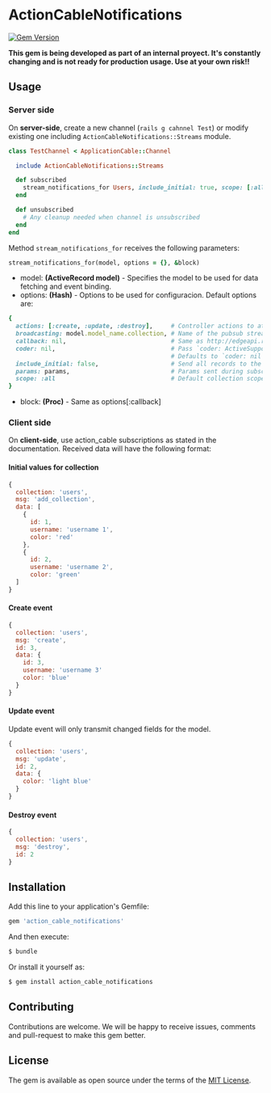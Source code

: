 # ActionCableNotifications
[![Gem Version](https://badge.fury.io/rb/action_cable_notifications.svg)](https://badge.fury.io/rb/action_cable_notifications)

**This gem is being developed as part of an internal proyect. It's constantly changing and is not ready for production usage. Use at your own risk!!**

## Usage

### Server side
On **server-side**, create a new channel (`rails g cahnnel Test`) or modify existing one including `ActionCableNotifications::Streams` module. 

```ruby
class TestChannel < ApplicationCable::Channel

  include ActionCableNotifications::Streams

  def subscribed
    stream_notifications_for Users, include_initial: true, scope: [:all, [:limit, 5], [:order, :id]]
  end

  def unsubscribed
    # Any cleanup needed when channel is unsubscribed
  end
end
```

Method `stream_notifications_for` receives the following parameters: 

```ruby
stream_notifications_for(model, options = {}, &block)
```

* model: **(ActiveRecord model)** - Specifies the model to be used for data fetching and event binding.
* options: **(Hash)** - Options to be used for configuracion. Default options are:
```ruby
{
  actions: [:create, :update, :destroy],     # Controller actions to attach to
  broadcasting: model.model_name.collection, # Name of the pubsub stream
  callback: nil,                             # Same as http://edgeapi.rubyonrails.org/classes/ActionCable/Channel/Streams.html
  coder: nil,                                # Pass `coder: ActiveSupport::JSON` to decode messages as JSON before passing to the callback.
                                             # Defaults to `coder: nil` which does no decoding, passes raw messages.
  include_initial: false,                    # Send all records to the subscriber upon connection
  params: params,                            # Params sent during subscription
  scope: :all                                # Default collection scope
}
```
* block: **(Proc)** - Same as options[:callback]

### Client side
On **client-side**, use action_cable subscriptions as stated in the documentation. Received data will have the following format:

#### Initial values for collection
```javascript
{
  collection: 'users',
  msg: 'add_collection',
  data: [
    {
      id: 1,
      username: 'username 1',
      color: 'red'
    },
    {
      id: 2,
      username: 'username 2',
      color: 'green'
  ]
}
```

#### Create event
```javascript
{
  collection: 'users',
  msg: 'create',
  id: 3,
  data: {
    id: 3,
    username: 'username 3'
    color: 'blue'
  }
}
```

#### Update event
Update event will only transmit changed fields for the model.
```javascript
{
  collection: 'users',
  msg: 'update',
  id: 2,
  data: {
    color: 'light blue'
  }
}
```

#### Destroy event
```javascript
{
  collection: 'users',
  msg: 'destroy',
  id: 2
}
```

## Installation
Add this line to your application's Gemfile:

```ruby
gem 'action_cable_notifications'
```

And then execute:
```bash
$ bundle
```

Or install it yourself as:
```bash
$ gem install action_cable_notifications
```

## Contributing
Contributions are welcome. We will be happy to receive issues, comments and pull-request to make this gem better.

## License
The gem is available as open source under the terms of the [MIT License](http://opensource.org/licenses/MIT).

